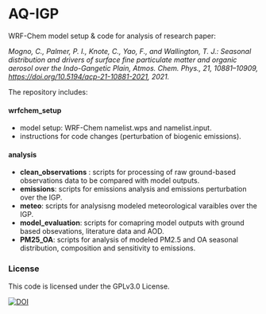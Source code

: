 # AQ-IGP
WRF-Chem model setup & code for analysis of research paper:

 *Mogno, C., Palmer, P. I., Knote, C., Yao, F., and Wallington, T. J.: Seasonal distribution and drivers of surface fine particulate matter and organic aerosol over the Indo-Gangetic Plain, Atmos. Chem. Phys., 21, 10881–10909, https://doi.org/10.5194/acp-21-10881-2021, 2021.*

The repository includes:
    
#### wrfchem_setup
 - model setup: WRF-Chem namelist.wps and namelist.input.
 - instructions for code changes (perturbation of biogenic emissions).
    
#### analysis
 - **clean_observations** : scripts for processing of raw ground-based observations data to be compared with model outputs.
 - **emissions**: scripts for emissions analysis and emissions perturbation over the IGP.
 - **meteo**: scripts for analysisng modeled meteorological varaibles over the IGP.
 - **model_evaluation**: scripts for comapring model outputs with ground based obsevations, literature data and AOD.
 - **PM25_OA**: scripts for analysis of modeled PM2.5 and OA seasonal distribution, composition and sensitivity to emissions.





### License
This code is licensed under the GPLv3.0 License.

[![DOI](https://zenodo.org/badge/327905636.svg)](https://zenodo.org/badge/latestdoi/327905636)
